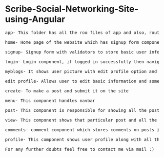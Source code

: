 # Scribe-Social-Networking-Site-using-Angular
<pre>
app- This folder has all the roo files of app and also, routing-module, auth service, capitalize-pipe.

home- Home page of the website which has signup form component 

signup- Signup form with validators to store basic user information on firebase

login- Login component, if logged in successfully then navigate to myblogs component

myblogs- It shows user picture with edit profile option and all the posts, posted by different users and an option to post content.

edit profile- Allows user to edit basic information and some additional details such as hobbies, interests

create- To make a post and submit it on the site

menu- This component handles navbar

post- This component is responsible for showing all the posts along with user who posted them and creation date in myblogs component.The Read More link shows view component

view- This component shows that particular post and all the comments on that post from various users.

comments- comment component which stores comments on posts in firebase

profile- This component shows user profile along with all the posts he has posted 

For any further doubts feel free to contact me via mail :)
</pre>
